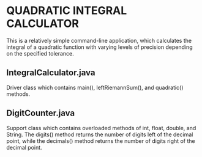 # QUADRATIC INTEGRAL CALCULATOR
This is a relatively simple command-line application, which calculates the integral of a quadratic function with varying levels of precision depending on the specified tolerance.

## IntegralCalculator.java
Driver class which contains main(), leftRiemannSum(), and quadratic() methods.

## DigitCounter.java 
Support class which contains overloaded methods of int, float, double, and String. The digits() method returns the number of digits left of the decimal point, while the decimals() method returns the number of digits right of the decimal point.
